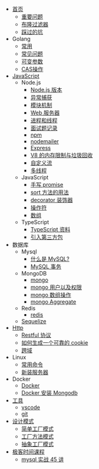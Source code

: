- [首页](README.md)
  - [重要问题](article/language)
  - [布隆过滤器](article/bloom-filter)
  - [踩过的坑](article/problem)
- Golang
  - [常用](go/common.md)
  - [常见问题](go/常见问题.md)
  - [可变参数](go/FunctionalOptions.md)
  - [CAS操作](go/cas.md)
- [JavaScript](/nodejs/index)
  - Node.js
    - [Node.js 版本](/nodejs/version)
    - [异常捕获](nodejs/exception)
    - [模块机制](/nodejs/module)
    - [Web 服务器](/nodejs/webServer)
    - [进程和线程](/nodejs/process)
    - [面试题记录](/nodejs/interview)
    - [npm](/nodejs/npm)
    - [nodemailer](/nodejs/nodemailer)
    - [Express](nodejs/express)
    - [V8 的内存限制与垃圾回收](nodejs/v8)
    - [自定义流](nodejs/stream)
    - [多线程](nodejs/workThred)
  - JavaScript
    - [手写 promise](nodejs/promise)
    - [sort 方法的用法](nodejs/sort)
    - [decorator 装饰器](nodejs/decorator)
    - [操作符](nodejs/operator)
    - [数组](nodejs/array)
  - TypeScript
    - [TypeScript 资料](typescript/index)
    - [引入第三方包](typescript/package)
- 数据库
  - Mysql
    - [什么是 MySQL?](mysql/index)
    - [MySQL 事务](mysql/index)
  - MongoDB
    - [mongo](database/mongo)
    - [mongo 用户以及权限](mongo/auth)
    - [mongo 数组操作](mongo/array)
    - [mongo Aggregate](mongo/aggregate)
  - Redis
    - [redis](database/redis)
  - [Sequelize](database/sequelize)
- [Http](http/index)
  - [Restful 协议](http/restful)
  - [如何生成一个可靠的 cookie](http/cookie)
  - [跨域](http/cors)
- Linux
  - [常用命令](linux/command)
  - [新装服务器](linux/ubuntu)
- Docker
  - [Docker](docker/docker)
  - [Docker 安装 Mongodb](docker/mongodb)
- [工具](tool/index)
  - [vscode](tool/vscode)
  - [git](tool/git)
- [设计模式](/design-patterns/index)
  - [简单工厂模式](/design-patterns/createPatterns/simple-factory)
  - [工厂方法模式](/design-patterns/createPatterns/factory-method)
  - [抽象工厂模式](/design-patterns/createPatterns/abstract-factory)
- [极客时间课程](/geektime/index)
  - [mysql 实战 45 讲](/geektime/geektime_MySQL实战45讲/index.md)
